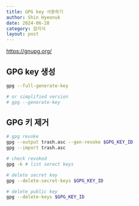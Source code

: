 ```yaml
---
title: GPG key 사용하기
author: Shin Hyeonuk
date: 2024-06-28
category: 잡지식
layout: post
---
```


<https://gnupg.org/>

## GPG key 생성

```bash
gpg --full-generate-key

# or simplified version
# gpg --generate-key
```

## GPG 키 제거

```bash
# gpg revoke
gpg --output trash.asc --gen-revoke $GPG_KEY_ID
gpg --import trash.asc

# check revoked
gpg -k # list serect keys

# delete secret key
gpg --delete-secret-keys $GPG_KEY_ID

# delete public key
gpg --delete-keys $GPG_KEY_ID
```
